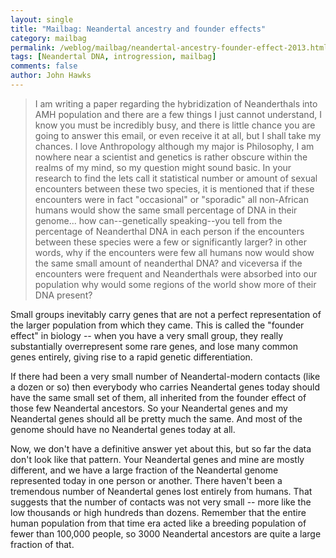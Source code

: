 ```yaml
---
layout: single 
title: "Mailbag: Neandertal ancestry and founder effects" 
category: mailbag
permalink: /weblog/mailbag/neandertal-ancestry-founder-effect-2013.html
tags: [Neandertal DNA, introgression, mailbag] 
comments: false 
author: John Hawks 
---
```


<blockquote>I am writing a paper regarding the hybridization of Neanderthals into AMH population and there are a few things I just cannot understand, I know you must be incredibly busy, and there is little chance you are going to answer this email, or even receive it at all, but I shall take my chances. I love Anthropology although my major is Philosophy, I am nowhere near a scientist and genetics is rather obscure within the realms of my mind, so my question might sound basic. In your research to find the lets call it statistical number or amount of sexual encounters between these two species, it is mentioned that if these encounters were in fact "occasional" or "sporadic" all non-African humans would show the same small percentage of DNA in their genome... how can--genetically speaking--you tell from the percentage of Neanderthal DNA in each person if the encounters between these species were a few or significantly larger? in other words,  why if the encounters were few all humans now would show the same small amount of neanderthal DNA? and viceversa if the encounters were frequent and Neanderthals were absorbed into our population why would some regions of the world show more of their DNA present?</blockquote>


Small groups inevitably carry genes that are not a perfect representation of the larger population from which they came. This is called the "founder effect" in biology -- when you have a very small group, they really substantially overrepresent some rare genes, and lose many common genes entirely, giving rise to a rapid genetic differentiation. 

If there had been a very small number of Neandertal-modern contacts (like a dozen or so) then everybody who carries Neandertal genes today should have the same small set of them, all inherited from the founder effect of those few Neandertal ancestors. So your Neandertal genes and my Neandertal genes should all be pretty much the same. And most of the genome should have no Neandertal genes today at all. 

Now, we don't have a definitive answer yet about this, but so far the data don't look like that pattern. Your Neandertal genes and mine are mostly different, and we have a large fraction of the Neandertal genome represented today in one person or another. There haven't been a tremendous number of Neandertal genes lost entirely from humans. That suggests that the number of contacts was not very small -- more like the low thousands or high hundreds than dozens. Remember that the entire human population from that time era acted like a breeding population of fewer than 100,000 people, so 3000 Neandertal ancestors are quite a large fraction of that. 


